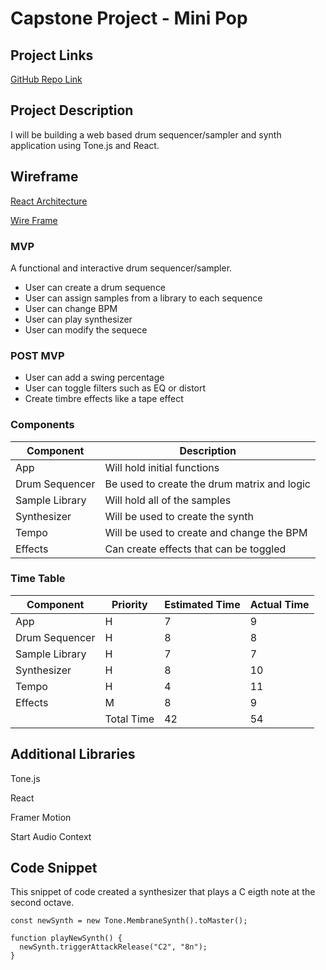 # Capstone Project - Mini Pop

## Project Links

[GitHub Repo Link](https://github.com/SeanUnland/unit-4-capstone)

## Project Description

I will be building a web based drum sequencer/sampler and synth application using Tone.js and React.

## Wireframe

[React Architecture](https://i.imgur.com/8rnVH0n.jpg)

[Wire Frame](https://i.imgur.com/KrVYlHe.jpg)

### MVP

A functional and interactive drum sequencer/sampler.

- User can create a drum sequence
- User can assign samples from a library to each sequence
- User can change BPM
- User can play synthesizer
- User can modify the sequece

### POST MVP

- User can add a swing percentage
- User can toggle filters such as EQ or distort
- Create timbre effects like a tape effect

### Components

| Component      | Description                                 |
| -------------- | ------------------------------------------- |
| App            | Will hold initial functions                 |
| Drum Sequencer | Be used to create the drum matrix and logic |
| Sample Library | Will hold all of the samples                |
| Synthesizer    | Will be used to create the synth            |
| Tempo          | Will be used to create and change the BPM   |
| Effects        | Can create effects that can be toggled      |

### Time Table

| Component      | Priority   | Estimated Time | Actual Time |
| -------------- | ---------- | -------------- | ----------- |
| App            | H          | 7              | 9           |
| Drum Sequencer | H          | 8              | 8           |
| Sample Library | H          | 7              | 7           |
| Synthesizer    | H          | 8              | 10          |
| Tempo          | H          | 4              | 11          |
| Effects        | M          | 8              | 9           |
|                | Total Time | 42             | 54          |

## Additional Libraries

Tone.js

React

Framer Motion

Start Audio Context

## Code Snippet

This snippet of code created a synthesizer that plays a C eigth note at the second octave.

```
const newSynth = new Tone.MembraneSynth().toMaster();

function playNewSynth() {
  newSynth.triggerAttackRelease("C2", "8n");
}
```
